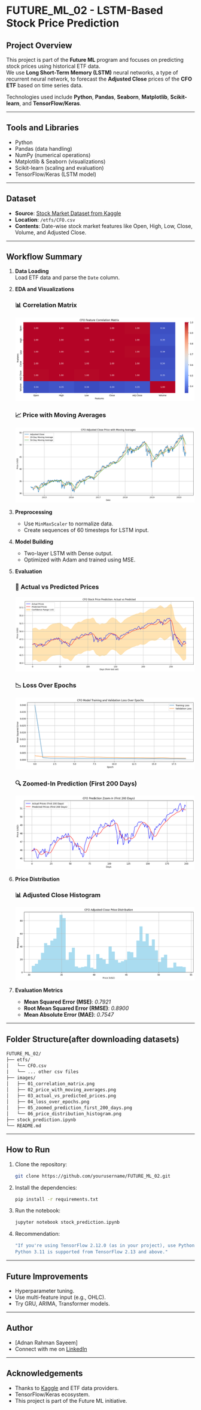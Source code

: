 # FUTURE_ML_02 - LSTM-Based Stock Price Prediction

## Project Overview
This project is part of the **Future ML** program and focuses on predicting stock prices using historical ETF data.  
We use **Long Short-Term Memory (LSTM)** neural networks, a type of recurrent neural network, to forecast the **Adjusted Close** prices of the **CFO ETF** based on time series data.

Technologies used include **Python**, **Pandas**, **Seaborn**, **Matplotlib**, **Scikit-learn**, and **TensorFlow/Keras**.

---

## Tools and Libraries
- Python
- Pandas (data handling)
- NumPy (numerical operations)
- Matplotlib & Seaborn (visualizations)
- Scikit-learn (scaling and evaluation)
- TensorFlow/Keras (LSTM model)

---

## Dataset
- **Source**: [Stock Market Dataset from Kaggle](https://www.kaggle.com/datasets/jacksoncrow/stock-market-dataset/data) 
- **Location**: `/etfs/CFO.csv`  
- **Contents**: Date-wise stock market features like Open, High, Low, Close, Volume, and Adjusted Close.

---

## Workflow Summary

1. **Data Loading**  
   Load ETF data and parse the `Date` column.

2. **EDA and Visualizations**

   ### 📊 Correlation Matrix  
   ![Correlation Matrix](images/01_correlation_matrix.png)

   ### 📈 Price with Moving Averages  
   ![Price with MAs](images/02_price_with_moving_averages.png)

3. **Preprocessing**  
   - Use `MinMaxScaler` to normalize data.  
   - Create sequences of 60 timesteps for LSTM input.

4. **Model Building**  
   - Two-layer LSTM with Dense output.
   - Optimized with Adam and trained using MSE.

5. **Evaluation**

   ### 🎯 Actual vs Predicted Prices  
   ![Actual vs Predicted](images/03_actual_vs_predicted_prices.png)

   ### 📉 Loss Over Epochs  
   ![Loss Curves](images/04_loss_over_epochs.png)

   ### 🔍 Zoomed-In Prediction (First 200 Days)  
   ![Zoomed Prediction](images/05_zoomed_prediction_first_200_days.png)

6. **Price Distribution**

   ### 📊 Adjusted Close Histogram  
   ![Price Histogram](images/06_price_distribution_histogram.png)

7. **Evaluation Metrics**  
   - **Mean Squared Error (MSE)**: *0.7921*  
   - **Root Mean Squared Error (RMSE)**: *0.8900*  
   - **Mean Absolute Error (MAE)**: *0.7547*

---

## Folder Structure(after downloading datasets)
```
FUTURE_ML_02/
├── etfs/
│   └── CFO.csv
|   └── ... other csv files
├── images/
│   ├── 01_correlation_matrix.png
│   ├── 02_price_with_moving_averages.png
│   ├── 03_actual_vs_predicted_prices.png
│   ├── 04_loss_over_epochs.png
│   ├── 05_zoomed_prediction_first_200_days.png
│   └── 06_price_distribution_histogram.png
├── stock_prediction.ipynb
└── README.md

```

---

## How to Run

1. Clone the repository:
   ```bash
   git clone https://github.com/yourusername/FUTURE_ML_02.git
   ```
2. Install the dependencies:
    ```bash
    pip install -r requirements.txt
    ```
3. Run the notebook:
    ```bash
    jupyter notebook stock_prediction.ipynb
    ```
4. Recommendation:
    ```bash
    "If you're using TensorFlow 2.12.0 (as in your project), use Python 3.8, 3.9, or 3.10.
    Python 3.11 is supported from TensorFlow 2.13 and above."
    ```

---


## Future Improvements
- Hyperparameter tuning.
- Use multi-feature input (e.g., OHLC).
- Try GRU, ARIMA, Transformer models.

---

## Author
- [Adnan Rahman Sayeem]
- Connect with me on [LinkedIn](https://www.linkedin.com/in/adnan-rahman-sayeem/)

---

## Acknowledgements
- Thanks to [Kaggle](https://www.kaggle.com/datasets/jacksoncrow/stock-market-dataset/data) and ETF data providers.
- TensorFlow/Keras ecosystem.
- This project is part of the Future ML initiative.
